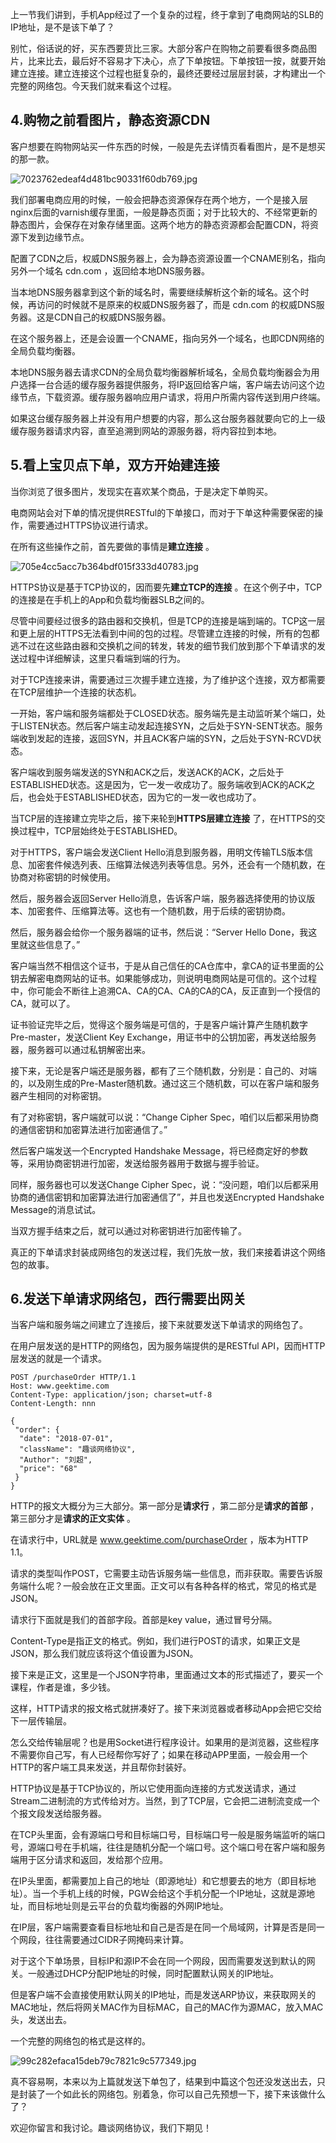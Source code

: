 上一节我们讲到，手机App经过了一个复杂的过程，终于拿到了电商网站的SLB的IP地址，是不是该下单了？

别忙，俗话说的好，买东西要货比三家。大部分客户在购物之前要看很多商品图片，比来比去，最后好不容易才下决心，点了下单按钮。下单按钮一按，就要开始建立连接。建立连接这个过程也挺复杂的，最终还要经过层层封装，才构建出一个完整的网络包。今天我们就来看这个过程。

## 4.购物之前看图片，静态资源CDN

客户想要在购物网站买一件东西的时候，一般是先去详情页看看图片，是不是想买的那一款。

![7023762edeaf4d481bc90331f60db769.jpg][]

我们部署电商应用的时候，一般会把静态资源保存在两个地方，一个是接入层nginx后面的varnish缓存里面，一般是静态页面；对于比较大的、不经常更新的静态图片，会保存在对象存储里面。这两个地方的静态资源都会配置CDN，将资源下发到边缘节点。

配置了CDN之后，权威DNS服务器上，会为静态资源设置一个CNAME别名，指向另外一个域名 cdn.com ，返回给本地DNS服务器。

当本地DNS服务器拿到这个新的域名时，需要继续解析这个新的域名。这个时候，再访问的时候就不是原来的权威DNS服务器了，而是 cdn.com 的权威DNS服务器。这是CDN自己的权威DNS服务器。

在这个服务器上，还是会设置一个CNAME，指向另外一个域名，也即CDN网络的全局负载均衡器。

本地DNS服务器去请求CDN的全局负载均衡器解析域名，全局负载均衡器会为用户选择一台合适的缓存服务器提供服务，将IP返回给客户端，客户端去访问这个边缘节点，下载资源。缓存服务器响应用户请求，将用户所需内容传送到用户终端。

如果这台缓存服务器上并没有用户想要的内容，那么这台服务器就要向它的上一级缓存服务器请求内容，直至追溯到网站的源服务器，将内容拉到本地。

## 5.看上宝贝点下单，双方开始建连接

当你浏览了很多图片，发现实在喜欢某个商品，于是决定下单购买。

电商网站会对下单的情况提供RESTful的下单接口，而对于下单这种需要保密的操作，需要通过HTTPS协议进行请求。

在所有这些操作之前，首先要做的事情是**建立连接** 。

![705e4cc5acc7b364bdf015f333d40783.jpg][]

HTTPS协议是基于TCP协议的，因而要先**建立TCP的连接** 。在这个例子中，TCP的连接是在手机上的App和负载均衡器SLB之间的。

尽管中间要经过很多的路由器和交换机，但是TCP的连接是端到端的。TCP这一层和更上层的HTTPS无法看到中间的包的过程。尽管建立连接的时候，所有的包都逃不过在这些路由器和交换机之间的转发，转发的细节我们放到那个下单请求的发送过程中详细解读，这里只看端到端的行为。

对于TCP连接来讲，需要通过三次握手建立连接，为了维护这个连接，双方都需要在TCP层维护一个连接的状态机。

一开始，客户端和服务端都处于CLOSED状态。服务端先是主动监听某个端口，处于LISTEN状态。然后客户端主动发起连接SYN，之后处于SYN-SENT状态。服务端收到发起的连接，返回SYN，并且ACK客户端的SYN，之后处于SYN-RCVD状态。

客户端收到服务端发送的SYN和ACK之后，发送ACK的ACK，之后处于ESTABLISHED状态。这是因为，它一发一收成功了。服务端收到ACK的ACK之后，也会处于ESTABLISHED状态，因为它的一发一收也成功了。

当TCP层的连接建立完毕之后，接下来轮到**HTTPS层建立连接** 了，在HTTPS的交换过程中，TCP层始终处于ESTABLISHED。

对于HTTPS，客户端会发送Client Hello消息到服务器，用明文传输TLS版本信息、加密套件候选列表、压缩算法候选列表等信息。另外，还会有一个随机数，在协商对称密钥的时候使用。

然后，服务器会返回Server Hello消息，告诉客户端，服务器选择使用的协议版本、加密套件、压缩算法等。这也有一个随机数，用于后续的密钥协商。

然后，服务器会给你一个服务器端的证书，然后说：“Server Hello Done，我这里就这些信息了。”

客户端当然不相信这个证书，于是从自己信任的CA仓库中，拿CA的证书里面的公钥去解密电商网站的证书。如果能够成功，则说明电商网站是可信的。这个过程中，你可能会不断往上追溯CA、CA的CA、CA的CA的CA，反正直到一个授信的CA，就可以了。

证书验证完毕之后，觉得这个服务端是可信的，于是客户端计算产生随机数字Pre-master，发送Client Key Exchange，用证书中的公钥加密，再发送给服务器，服务器可以通过私钥解密出来。

接下来，无论是客户端还是服务器，都有了三个随机数，分别是：自己的、对端的，以及刚生成的Pre-Master随机数。通过这三个随机数，可以在客户端和服务器产生相同的对称密钥。

有了对称密钥，客户端就可以说：“Change Cipher Spec，咱们以后都采用协商的通信密钥和加密算法进行加密通信了。”

然后客户端发送一个Encrypted Handshake Message，将已经商定好的参数等，采用协商密钥进行加密，发送给服务器用于数据与握手验证。

同样，服务器也可以发送Change Cipher Spec，说：“没问题，咱们以后都采用协商的通信密钥和加密算法进行加密通信了”，并且也发送Encrypted Handshake Message的消息试试。

当双方握手结束之后，就可以通过对称密钥进行加密传输了。

真正的下单请求封装成网络包的发送过程，我们先放一放，我们来接着讲这个网络包的故事。

## 6.发送下单请求网络包，西行需要出网关

当客户端和服务端之间建立了连接后，接下来就要发送下单请求的网络包了。

在用户层发送的是HTTP的网络包，因为服务端提供的是RESTful API，因而HTTP层发送的就是一个请求。

``````````
POST /purchaseOrder HTTP/1.1
Host: www.geektime.com
Content-Type: application/json; charset=utf-8
Content-Length: nnn
 
{
 "order": {
  "date": "2018-07-01",
  "className": "趣谈网络协议",
  "Author": "刘超",
  "price": "68"
 }
}
``````````

HTTP的报文大概分为三大部分。第一部分是**请求行** ，第二部分是**请求的首部** ，第三部分才是**请求的正文实体** 。

在请求行中，URL就是 www.geektime.com/purchaseOrder ，版本为HTTP 1.1。

请求的类型叫作POST，它需要主动告诉服务端一些信息，而非获取。需要告诉服务端什么呢？一般会放在正文里面。正文可以有各种各样的格式，常见的格式是JSON。

请求行下面就是我们的首部字段。首部是key value，通过冒号分隔。

Content-Type是指正文的格式。例如，我们进行POST的请求，如果正文是JSON，那么我们就应该将这个值设置为JSON。

接下来是正文，这里是一个JSON字符串，里面通过文本的形式描述了，要买一个课程，作者是谁，多少钱。

这样，HTTP请求的报文格式就拼凑好了。接下来浏览器或者移动App会把它交给下一层传输层。

怎么交给传输层呢？也是用Socket进行程序设计。如果用的是浏览器，这些程序不需要你自己写，有人已经帮你写好了；如果在移动APP里面，一般会用一个HTTP的客户端工具来发送，并且帮你封装好。

HTTP协议是基于TCP协议的，所以它使用面向连接的方式发送请求，通过Stream二进制流的方式传给对方。当然，到了TCP层，它会把二进制流变成一个个报文段发送给服务器。

在TCP头里面，会有源端口号和目标端口号，目标端口号一般是服务端监听的端口号，源端口号在手机端，往往是随机分配一个端口号。这个端口号在客户端和服务端用于区分请求和返回，发给那个应用。

在IP头里面，都需要加上自己的地址（即源地址）和它想要去的地方（即目标地址）。当一个手机上线的时候，PGW会给这个手机分配一个IP地址，这就是源地址，而目标地址则是云平台的负载均衡器的外网IP地址。

在IP层，客户端需要查看目标地址和自己是否是在同一个局域网，计算是否是同一个网段，往往需要通过CIDR子网掩码来计算。

对于这个下单场景，目标IP和源IP不会在同一个网段，因而需要发送到默认的网关。一般通过DHCP分配IP地址的时候，同时配置默认网关的IP地址。

但是客户端不会直接使用默认网关的IP地址，而是发送ARP协议，来获取网关的MAC地址，然后将网关MAC作为目标MAC，自己的MAC作为源MAC，放入MAC头，发送出去。

一个完整的网络包的格式是这样的。

![99c282efaca15deb79c7821c9c577349.jpg][]

真不容易啊，本来以为上篇就发送下单包了，结果到中篇这个包还没发送出去，只是封装了一个如此长的网络包。别着急，你可以自己先预想一下，接下来该做什么了？

欢迎你留言和我讨论。趣谈网络协议，我们下期见！


[7023762edeaf4d481bc90331f60db769.jpg]: https://static001.geekbang.org/resource/image/70/69/7023762edeaf4d481bc90331f60db769.jpg
[705e4cc5acc7b364bdf015f333d40783.jpg]: https://static001.geekbang.org/resource/image/70/83/705e4cc5acc7b364bdf015f333d40783.jpg
[99c282efaca15deb79c7821c9c577349.jpg]: https://static001.geekbang.org/resource/image/99/49/99c282efaca15deb79c7821c9c577349.jpg

